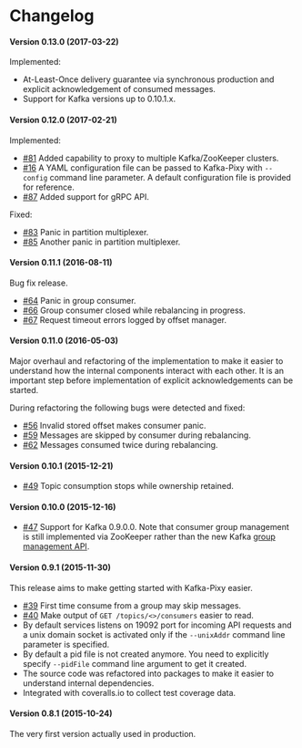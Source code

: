 # Changelog

#### Version 0.13.0 (2017-03-22)

Implemented:
* At-Least-Once delivery guarantee via synchronous production and
  explicit acknowledgement of consumed messages.
* Support for Kafka versions up to 0.10.1.x.

#### Version 0.12.0 (2017-02-21)

Implemented:
* [#81](https://github.com/mailgun/kafka-pixy/pull/81) Added capability
  to proxy to multiple Kafka/ZooKeeper clusters.
* [#16](https://github.com/mailgun/kafka-pixy/issues/16) A YAML
  configuration file can be passed to Kafka-Pixy with `--config` command
  line parameter. A default configuration file is provided for reference.
* [#87](https://github.com/mailgun/kafka-pixy/pull/87) Added support for
  gRPC API.

Fixed:
* [#83](https://github.com/mailgun/kafka-pixy/issues/83) Panic in
  partition multiplexer.
* [#85](https://github.com/mailgun/kafka-pixy/pull/85) Another panic in
  partition multiplexer.

#### Version 0.11.1 (2016-08-11)

Bug fix release.
* [#64](https://github.com/mailgun/kafka-pixy/issues/64) Panic in group
  consumer.
* [#66](https://github.com/mailgun/kafka-pixy/issues/66) Group consumer
  closed while rebalancing in progress.
* [#67](https://github.com/mailgun/kafka-pixy/issues/67) Request timeout
  errors logged by offset manager.

#### Version 0.11.0 (2016-05-03)

Major overhaul and refactoring of the implementation to make it easier to
understand how the internal components interact with each other. It is an
important step before implementation of explicit acknowledgements can be
started.

During refactoring the following bugs were detected and fixed:
* [#56](https://github.com/mailgun/kafka-pixy/issues/56) Invalid stored
  offset makes consumer panic.
* [#59](https://github.com/mailgun/kafka-pixy/issues/59) Messages are
  skipped by consumer during rebalancing.
* [#62](https://github.com/mailgun/kafka-pixy/issues/62) Messages consumed
  twice during rebalancing.

#### Version 0.10.1 (2015-12-21)

* [#49](https://github.com/mailgun/kafka-pixy/pull/49) Topic consumption stops while ownership retained.

#### Version 0.10.0 (2015-12-16)

* [#47](https://github.com/mailgun/kafka-pixy/pull/47) Support for Kafka 0.9.0.0.
  Note that consumer group management is still implemented via ZooKeeper rather
  than the new Kafka [group management API](https://cwiki.apache.org/confluence/display/KAFKA/A+Guide+To+The+Kafka+Protocol#AGuideToTheKafkaProtocol-GroupMembershipAPI).

#### Version 0.9.1 (2015-11-30)

This release aims to make getting started with Kafka-Pixy easier.

* [#39](https://github.com/mailgun/kafka-pixy/issues/39) First time consume
  from a group may skip messages.
* [#40](https://github.com/mailgun/kafka-pixy/issues/40) Make output of
  `GET /topics/<>/consumers` easier to read.
* By default services listens on 19092 port for incoming API requests and a
  unix domain socket is activated only if the `--unixAddr` command line
  parameter is specified. 
* By default a pid file is not created anymore. You need to explicitly specify
  `--pidFile` command line argument to get it created.
* The source code was refactored into packages to make it easier to understand
  internal dependencies.
* Integrated with coveralls.io to collect test coverage data.

#### Version 0.8.1 (2015-10-24)

The very first version actually used in production.
